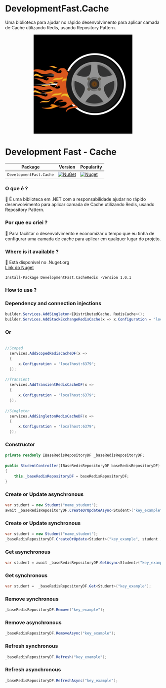 # DevelopmentFast.Cache
Uma biblioteca para ajudar no rápido desenvolvimento para aplicar camada de Cache utilizando Redis, usando Repository Pattern.

<p align="center">
  <img src="https://github.com/ABNERMATHEUS/DevelopmentFast.Cache/blob/master/Logo.svg" width="320" alt="Logo" /></a>
</p>

# Development Fast - Cache


| Package |  Version | Popularity |
| ------- | ----- | ----- |
| `DevelopmentFast.Cache` | [![NuGet](https://img.shields.io/nuget/v/DevelopmentFast.CacheRedis.svg)](https://www.nuget.org/packages/DevelopmentFast.CacheRedis) | [![Nuget](https://img.shields.io/nuget/dt/DevelopmentFast.CacheRedis.svg)](https://www.nuget.org/packages/DevelopmentFast.CacheRedis) |

### O que é ?

<aside>
📌 É uma biblioteca em .NET com a responsabilidade ajudar no rápido desenvolvimento para aplicar camada de Cache utilizando Redis, usando Repository Pattern.
</aside>

### Por que eu criei ?

<aside>
📌 Para facilitar o desenvolvimento e economizar o tempo que eu tinha de configurar uma camada de cache para aplicar em qualquer lugar do projeto.

</aside>

### Where is it available ?

<aside>
📌 Está disponível no .Nuget.org
  
  <br/>
  <a href="https://www.nuget.org/packages/DevelopmentFast.CacheRedis">Link do Nuget</a>
    <br/>
  
  `Install-Package DevelopmentFast.CacheRedis -Version 1.0.1`
  
</aside>


### How to use ?


### Dependency and connection injections

```csharp
builder.Services.AddSingleton<IDistributedCache, RedisCache>();
builder.Services.AddStackExchangeRedisCache(x => x.Configuration = "localhost:6379");
```
### Or
```csharp

//Scoped
  services.AddScopedRedisCacheDF(x =>
  {
      x.Configuration = "localhost:6379";
  });

//Transient
  services.AddTransientRedisCacheDF(x =>
  {
      x.Configuration = "localhost:6379";
  });

//Singleton
  services.AddSingletonRedisCacheDF(x =>
  {
      x.Configuration = "localhost:6379";
  });
```


### Constructor

```csharp
private readonly IBaseRedisRepositoryDF _baseRedisRepositoryDF;

public StudentController(IBaseRedisRepositoryDF baseRedisRepositoryDF)
{
    this._baseRedisRepositoryDF = baseRedisRepositoryDF;
}
```

### Create or Update asynchronous

```csharp
var student = new Student("name_student");
await _baseRedisRepositoryDF.CreateOrUpdateAsync<Student>("key_example", student , TimeSpan.FromMinutes(1));
```

### Create or Update synchronous

```csharp
var student = new Student("name_student");
_baseRedisRepositoryDF.CreateOrUpdate<Student>("key_example", student , TimeSpan.FromMinutes(1));
```

### Get asynchronous

```csharp
var student = await _baseRedisRepositoryDF.GetAsync<Student>("key_example");
```

### Get synchronous

```csharp
var student =  _baseRedisRepositoryDF.Get<Student>("key_example");
```

### Remove synchronous

```csharp
_baseRedisRepositoryDF.Remove("key_example");
```

### Remove asynchronous

```csharp
_baseRedisRepositoryDF.RemoveAsync("key_example");
```


### Refresh synchronous

```csharp
_baseRedisRepositoryDF.Refresh("key_example");
```

### Refresh asynchronous

```csharp
_baseRedisRepositoryDF.RefreshAsync("key_example");
```
